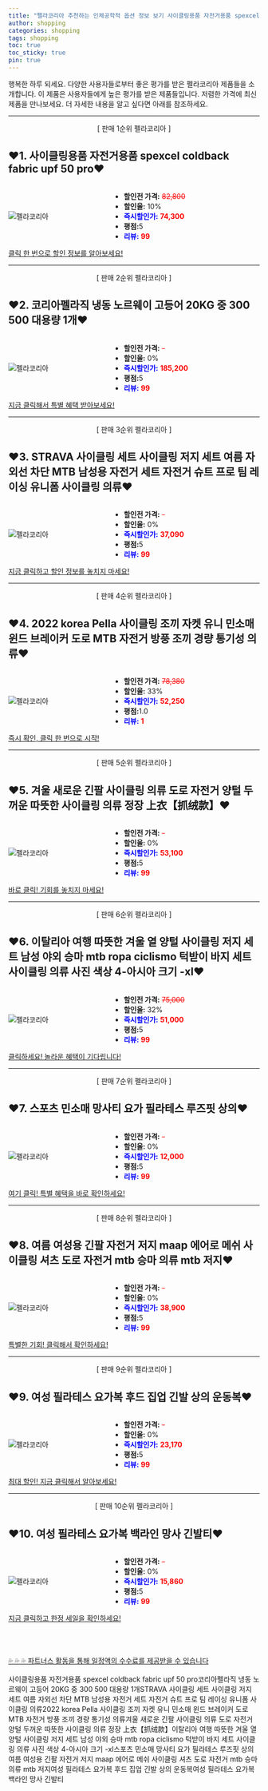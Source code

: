 ```yaml
---
title: "펠라코리아 추천하는 인체공학적 옵션 정보 보기 사이클링용품 자전거용품 spexcel coldback fabric"
author: shopping
categories: shopping
tags: shopping
toc: true
toc_sticky: true
pin: true
---
```

행복한 하루 되세요. 다양한 사용자들로부터 좋은 평가를 받은 펠라코리아 제품들을 소개합니다. 이 제품은 사용자들에게 높은 평가를 받은 제품들입니다. 저렴한 가격에 최신 제품을 만나보세요. 더 자세한 내용을 알고 싶다면 아래를 참조하세요.

---
<p class="toplist" style="margin: 0 auto; display: block; width: fit-content;">[ 판매 1순위 펠라코리아 ]</p>

<h2><strong>❤️1. 사이클링용품 자전거용품 spexcel coldback fabric upf 50 pro❤️</strong></h2>

<div style="display: flex; align-items: center;">
    <div style="flex: 0.4;">
        <img src="https://thumbnail6.coupangcdn.com/thumbnails/remote/230x230ex/image/vendor_inventory/e08e/a6098b28ec6863f252635ee0ead2ca9f621af64096b2d801821c9822bf64.jpeg" alt="펠라코리아" style="max-width: 100%;">
    </div>
    <div style="flex: 0.6; margin-left: 10px;">
        <ul>
            <li><strong>할인전 가격:</strong> <del style="color: red;">82,800</del></li>
            <li><strong>할인율:</strong> 10%</li>
            <li><span style='color:blue'><strong>즉시할인가:</strong></span> <span style='color:red'><strong>74,300</strong></span></li>
            <li><strong>평점:</strong>5</li>
            <li><span style='color:blue'><strong>리뷰:</strong></span> <span style='color:red'><strong>99</strong></span></li>
        </ul>
    </div>
</div>
<div class="center">
    <a href="https://selin100587001.github.io?lptag=AF9450613&subid=githubio&pageKey=6562714668&traceid=V0-153&itemId=14698865021&vendorItemId=82440452648" class="myButton">
        클릭 한 번으로 할인 정보를 알아보세요!
    </a>
</div>


---
<p class="toplist" style="margin: 0 auto; display: block; width: fit-content;">[ 판매 2순위 펠라코리아 ]</p>

<h2><strong>❤️2. 코리아펠라직 냉동 노르웨이 고등어 20KG 중 300 500 대용량 1개❤️</strong></h2>

<div style="display: flex; align-items: center;">
    <div style="flex: 0.4;">
        <img src="https://thumbnail6.coupangcdn.com/thumbnails/remote/230x230ex/image/vendor_inventory/5d17/23905fdb9532c0e0b8db8fb9ff76f04f8636b83ee3c9da802fd2b9fa1be6.jpg" alt="펠라코리아" style="max-width: 100%;">
    </div>
    <div style="flex: 0.6; margin-left: 10px;">
        <ul>
            <li><strong>할인전 가격:</strong> <del style="color: red;">-</del></li>
            <li><strong>할인율:</strong> 0%</li>
            <li><span style='color:blue'><strong>즉시할인가:</strong></span> <span style='color:red'><strong>185,200</strong></span></li>
            <li><strong>평점:</strong>5</li>
            <li><span style='color:blue'><strong>리뷰:</strong></span> <span style='color:red'><strong>99</strong></span></li>
        </ul>
    </div>
</div>
<div class="center">
    <a href="https://selin100587001.github.io?lptag=AF9450613&subid=githubio&pageKey=5349787140&traceid=V0-153&itemId=7864553614&vendorItemId=80556296211" class="myButton">
        지금 클릭해서 특별 혜택 받아보세요!
    </a>
</div>


---
<p class="toplist" style="margin: 0 auto; display: block; width: fit-content;">[ 판매 3순위 펠라코리아 ]</p>

<h2><strong>❤️3. STRAVA 사이클링 세트 사이클링 저지 세트 여름 자외선 차단 MTB 남성용 자전거 세트 자전거 슈트 프로 팀 레이싱 유니폼 사이클링 의류❤️</strong></h2>

<div style="display: flex; align-items: center;">
    <div style="flex: 0.4;">
        <img src="https://thumbnail6.coupangcdn.com/thumbnails/remote/230x230ex/image/vendor_inventory/4f0d/a9b26a7a7180389f966fa2fb83cfcafe6b816f525969363326a26bc5b8bc.jpg" alt="펠라코리아" style="max-width: 100%;">
    </div>
    <div style="flex: 0.6; margin-left: 10px;">
        <ul>
            <li><strong>할인전 가격:</strong> <del style="color: red;">-</del></li>
            <li><strong>할인율:</strong> 0%</li>
            <li><span style='color:blue'><strong>즉시할인가:</strong></span> <span style='color:red'><strong>37,090</strong></span></li>
            <li><strong>평점:</strong>5</li>
            <li><span style='color:blue'><strong>리뷰:</strong></span> <span style='color:red'><strong>99</strong></span></li>
        </ul>
    </div>
</div>
<div class="center">
    <a href="https://selin100587001.github.io?lptag=AF9450613&subid=githubio&pageKey=6013497638&traceid=V0-153&itemId=10915312137&vendorItemId=78195114421" class="myButton">
        지금 클릭하고 할인 정보를 놓치지 마세요!
    </a>
</div>


---
<p class="toplist" style="margin: 0 auto; display: block; width: fit-content;">[ 판매 4순위 펠라코리아 ]</p>

<h2><strong>❤️4. 2022 korea Pella 사이클링 조끼 자켓 유니 민소매 윈드 브레이커 도로 MTB 자전거 방풍 조끼 경량 통기성 의류❤️</strong></h2>

<div style="display: flex; align-items: center;">
    <div style="flex: 0.4;">
        <img src="https://thumbnail8.coupangcdn.com/thumbnails/remote/230x230ex/image/vendor_inventory/ac4a/87f3f29a55976f6cc3361f5c64568d979e63368b3b34e602924c5cfa038c.jpg" alt="펠라코리아" style="max-width: 100%;">
    </div>
    <div style="flex: 0.6; margin-left: 10px;">
        <ul>
            <li><strong>할인전 가격:</strong> <del style="color: red;">78,380</del></li>
            <li><strong>할인율:</strong> 33%</li>
            <li><span style='color:blue'><strong>즉시할인가:</strong></span> <span style='color:red'><strong>52,250</strong></span></li>
            <li><strong>평점:</strong>1.0</li>
            <li><span style='color:blue'><strong>리뷰:</strong></span> <span style='color:red'><strong>1</strong></span></li>
        </ul>
    </div>
</div>
<div class="center">
    <a href="https://selin100587001.github.io?lptag=AF9450613&subid=githubio&pageKey=7521162397&traceid=V0-153&itemId=19726356648&vendorItemId=86830383648" class="myButton">
        즉시 확인, 클릭 한 번으로 시작!
    </a>
</div>


---
<p class="toplist" style="margin: 0 auto; display: block; width: fit-content;">[ 판매 5순위 펠라코리아 ]</p>

<h2><strong>❤️5. 겨울 새로운 긴팔 사이클링 의류 도로 자전거 양털 두꺼운 따뜻한 사이클링 의류 정장 上衣【抓绒款】❤️</strong></h2>

<div style="display: flex; align-items: center;">
    <div style="flex: 0.4;">
        <img src="https://thumbnail6.coupangcdn.com/thumbnails/remote/230x230ex/image/vendor_inventory/8687/717ce45ef702e7d5c376c47c7831065b460691d4c927013292c373e2b6ef.jpeg" alt="펠라코리아" style="max-width: 100%;">
    </div>
    <div style="flex: 0.6; margin-left: 10px;">
        <ul>
            <li><strong>할인전 가격:</strong> <del style="color: red;">-</del></li>
            <li><strong>할인율:</strong> 0%</li>
            <li><span style='color:blue'><strong>즉시할인가:</strong></span> <span style='color:red'><strong>53,100</strong></span></li>
            <li><strong>평점:</strong>5</li>
            <li><span style='color:blue'><strong>리뷰:</strong></span> <span style='color:red'><strong>99</strong></span></li>
        </ul>
    </div>
</div>
<div class="center">
    <a href="https://selin100587001.github.io?lptag=AF9450613&subid=githubio&pageKey=5864717799&traceid=V0-153&itemId=10244101049&vendorItemId=80742444169" class="myButton">
        바로 클릭! 기회를 놓치지 마세요!
    </a>
</div>


---
<p class="toplist" style="margin: 0 auto; display: block; width: fit-content;">[ 판매 6순위 펠라코리아 ]</p>

<h2><strong>❤️6. 이탈리아 여행 따뜻한 겨울 열 양털 사이클링 저지 세트 남성 야외 승마 mtb ropa ciclismo 턱받이 바지 세트 사이클링 의류 사진 색상 4-아시아 크기 -xl❤️</strong></h2>

<div style="display: flex; align-items: center;">
    <div style="flex: 0.4;">
        <img src="https://thumbnail8.coupangcdn.com/thumbnails/remote/230x230ex/image/vendor_inventory/b3f1/a6c9726da434b2a308d944fd28e44ff88fbfe0c558a8e39180c24e8d92ac.jpeg" alt="펠라코리아" style="max-width: 100%;">
    </div>
    <div style="flex: 0.6; margin-left: 10px;">
        <ul>
            <li><strong>할인전 가격:</strong> <del style="color: red;">75,000</del></li>
            <li><strong>할인율:</strong> 32%</li>
            <li><span style='color:blue'><strong>즉시할인가:</strong></span> <span style='color:red'><strong>51,000</strong></span></li>
            <li><strong>평점:</strong>5</li>
            <li><span style='color:blue'><strong>리뷰:</strong></span> <span style='color:red'><strong>99</strong></span></li>
        </ul>
    </div>
</div>
<div class="center">
    <a href="https://selin100587001.github.io?lptag=AF9450613&subid=githubio&pageKey=6608730253&traceid=V0-153&itemId=14976139799&vendorItemId=83211309514" class="myButton">
        클릭하세요! 놀라운 혜택이 기다립니다!
    </a>
</div>


---
<p class="toplist" style="margin: 0 auto; display: block; width: fit-content;">[ 판매 7순위 펠라코리아 ]</p>

<h2><strong>❤️7. 스포츠 민소매 망사티 요가 필라테스 루즈핏 상의❤️</strong></h2>

<div style="display: flex; align-items: center;">
    <div style="flex: 0.4;">
        <img src="https://thumbnail10.coupangcdn.com/thumbnails/remote/230x230ex/image/vendor_inventory/bc7e/ae4f75f75cdf6a559209723527f83ac2fe878b36d8c21c20c988405ea3c5.jpeg" alt="펠라코리아" style="max-width: 100%;">
    </div>
    <div style="flex: 0.6; margin-left: 10px;">
        <ul>
            <li><strong>할인전 가격:</strong> <del style="color: red;">-</del></li>
            <li><strong>할인율:</strong> 0%</li>
            <li><span style='color:blue'><strong>즉시할인가:</strong></span> <span style='color:red'><strong>12,000</strong></span></li>
            <li><strong>평점:</strong>5</li>
            <li><span style='color:blue'><strong>리뷰:</strong></span> <span style='color:red'><strong>99</strong></span></li>
        </ul>
    </div>
</div>
<div class="center">
    <a href="https://selin100587001.github.io?lptag=AF9450613&subid=githubio&pageKey=344040358&traceid=V0-153&itemId=1092996268&vendorItemId=74152230692" class="myButton">
        여기 클릭! 특별 혜택을 바로 확인하세요!
    </a>
</div>


---
<p class="toplist" style="margin: 0 auto; display: block; width: fit-content;">[ 판매 8순위 펠라코리아 ]</p>

<h2><strong>❤️8. 여름 여성용 긴팔 자전거 저지 maap 에어로 메쉬 사이클링 셔츠 도로 자전거 mtb 승마 의류 mtb 저지❤️</strong></h2>

<div style="display: flex; align-items: center;">
    <div style="flex: 0.4;">
        <img src="https://thumbnail8.coupangcdn.com/thumbnails/remote/230x230ex/image/vendor_inventory/f608/b92c8796f2fab101b2395af5e5fec492015cefff887f60fd340cbe06cc38.jpeg" alt="펠라코리아" style="max-width: 100%;">
    </div>
    <div style="flex: 0.6; margin-left: 10px;">
        <ul>
            <li><strong>할인전 가격:</strong> <del style="color: red;">-</del></li>
            <li><strong>할인율:</strong> 0%</li>
            <li><span style='color:blue'><strong>즉시할인가:</strong></span> <span style='color:red'><strong>38,900</strong></span></li>
            <li><strong>평점:</strong>5</li>
            <li><span style='color:blue'><strong>리뷰:</strong></span> <span style='color:red'><strong>99</strong></span></li>
        </ul>
    </div>
</div>
<div class="center">
    <a href="https://selin100587001.github.io?lptag=AF9450613&subid=githubio&pageKey=6560768350&traceid=V0-153&itemId=14686360919&vendorItemId=82346579589" class="myButton">
        특별한 기회! 클릭해서 확인하세요!
    </a>
</div>


---
<p class="toplist" style="margin: 0 auto; display: block; width: fit-content;">[ 판매 9순위 펠라코리아 ]</p>

<h2><strong>❤️9. 여성 필라테스 요가복 후드 집업 긴발 상의 운동복❤️</strong></h2>

<div style="display: flex; align-items: center;">
    <div style="flex: 0.4;">
        <img src="https://thumbnail8.coupangcdn.com/thumbnails/remote/230x230ex/image/vendor_inventory/e4ba/f0c88593e9b3e7225f0d730dd9494fa06e940b1b93b80a0943f53f059567.jpeg" alt="펠라코리아" style="max-width: 100%;">
    </div>
    <div style="flex: 0.6; margin-left: 10px;">
        <ul>
            <li><strong>할인전 가격:</strong> <del style="color: red;">-</del></li>
            <li><strong>할인율:</strong> 0%</li>
            <li><span style='color:blue'><strong>즉시할인가:</strong></span> <span style='color:red'><strong>23,170</strong></span></li>
            <li><strong>평점:</strong>5</li>
            <li><span style='color:blue'><strong>리뷰:</strong></span> <span style='color:red'><strong>99</strong></span></li>
        </ul>
    </div>
</div>
<div class="center">
    <a href="https://selin100587001.github.io?lptag=AF9450613&subid=githubio&pageKey=1153757399&traceid=V0-153&itemId=2128636668&vendorItemId=74152244981" class="myButton">
        최대 할인! 지금 클릭해서 알아보세요!
    </a>
</div>


---
<p class="toplist" style="margin: 0 auto; display: block; width: fit-content;">[ 판매 10순위 펠라코리아 ]</p>

<h2><strong>❤️10. 여성 필라테스 요가복 백라인 망사 긴발티❤️</strong></h2>

<div style="display: flex; align-items: center;">
    <div style="flex: 0.4;">
        <img src="https://thumbnail6.coupangcdn.com/thumbnails/remote/230x230ex/image/vendor_inventory/1a32/ebc626af9e031ad21a1d0a1de41ca1b3c8d34a83e0c80aa839115e3c5305.jpeg" alt="펠라코리아" style="max-width: 100%;">
    </div>
    <div style="flex: 0.6; margin-left: 10px;">
        <ul>
            <li><strong>할인전 가격:</strong> <del style="color: red;">-</del></li>
            <li><strong>할인율:</strong> 0%</li>
            <li><span style='color:blue'><strong>즉시할인가:</strong></span> <span style='color:red'><strong>15,860</strong></span></li>
            <li><strong>평점:</strong>5</li>
            <li><span style='color:blue'><strong>리뷰:</strong></span> <span style='color:red'><strong>99</strong></span></li>
        </ul>
    </div>
</div>
<div class="center">
    <a href="https://selin100587001.github.io?lptag=AF9450613&subid=githubio&pageKey=1153757486&traceid=V0-153&itemId=2128636761&vendorItemId=74152246545" class="myButton">
        지금 클릭하고 한정 세일을 확인하세요!
    </a>
</div>

<br><br><br>[💦 💦 💦 파트너스 활동을 통해 일정액의 수수료를 제공받을 수 있습니다](https://link.coupang.com/a/bcpT2c)<br><br>사이클링용품 자전거용품 spexcel coldback fabric upf 50 pro코리아펠라직 냉동 노르웨이 고등어 20KG 중 300 500 대용량 1개STRAVA 사이클링 세트 사이클링 저지 세트 여름 자외선 차단 MTB 남성용 자전거 세트 자전거 슈트 프로 팀 레이싱 유니폼 사이클링 의류2022 korea Pella 사이클링 조끼 자켓 유니 민소매 윈드 브레이커 도로 MTB 자전거 방풍 조끼 경량 통기성 의류겨울 새로운 긴팔 사이클링 의류 도로 자전거 양털 두꺼운 따뜻한 사이클링 의류 정장 上衣【抓绒款】이탈리아 여행 따뜻한 겨울 열 양털 사이클링 저지 세트 남성 야외 승마 mtb ropa ciclismo 턱받이 바지 세트 사이클링 의류 사진 색상 4-아시아 크기 -xl스포츠 민소매 망사티 요가 필라테스 루즈핏 상의여름 여성용 긴팔 자전거 저지 maap 에어로 메쉬 사이클링 셔츠 도로 자전거 mtb 승마 의류 mtb 저지여성 필라테스 요가복 후드 집업 긴발 상의 운동복여성 필라테스 요가복 백라인 망사 긴발티